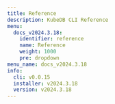 ```yaml
---
title: Reference
description: KubeDB CLI Reference
menu:
  docs_v2024.3.18:
    identifier: reference
    name: Reference
    weight: 1000
    pre: dropdown
menu_name: docs_v2024.3.18
info:
  cli: v0.0.15
  installer: v2024.3.18
  version: v2024.3.18
---
```



